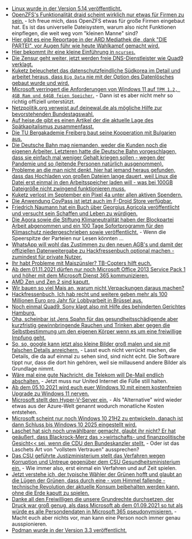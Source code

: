 * [Linux wurde in der Version 5.14 veröffentlicht.](https://lwn.net/Articles/867706/rss)
* [OpenZFS's Funktionalität draid scheint wirklich nur etwas für Firmen zu sein.](https://utcc.utoronto.ca/~cks/space/blog/solaris/ZFSDRaidNotes) - Ich freue mich, dass OpenZFS etwas für große Firmen eingebaut hat. Es ist das universelle Dateisystem, warum also nicht Funktionen einpflegen, die weit weg vom "kleinen Manne" sind?
* [Hier gibt es eine Reportage in der ARD Mediathek die, dank "DIE PARTEI", vor Augen führ wie heute Wahlkampf gemacht wird.](https://blog.fefe.de/?ts=9fd53f2f)
* [Hier bekommt ihr eine kleine Einführung in `ncurses`.](https://opensource.com/article/21/8/guess-number-game-ncurses-linux)
* [Die Zensur geht weiter, jetzt werden freie DNS-Dienstleister wie Quad9 verklagt.](https://freiheitsrechte.org/quad9/)
* [Kuketz beleuchetet das datenschutzfeindliche Südkorea im Detail und arbeitet heraus, dass `Big Data` nie mit der Option des Datenlösches gebaut wurde und wird.](https://www.kuketz-blog.de/das-in-der-corona-pandemie-viel-zitierte-beispiel-suedkorea-eine-datenschutz-analyse/)
* [Microsoft verringert die Anforderungen von Windows 11 auf `TPM 1.2, 4GB Ram und 64GB feien Speicher`.](https://www.windowspro.de/news/microsoft-verringert-systemvoraussetzungen-fuer-windows-11-installation-nicht-unterstuetzter) - Dann ist es aber nicht mehr so richtig offiziell unterstützt.
* [Netzpolitik.org verweist auf deinewal.de als mögliche Hilfe zur bevorstehenden Bundestagswahl.](https://netzpolitik.org/2021/bundestagswahl-2021-wahlhilfe-tool-wertet-abstimmungsverhalten-aus/)
* [Auf heise.de gibt es einen Artikel der die aktuelle Lage des Spätkapitalismus zusammenfasst.](http://blog.todamax.net/2021/kaufen-sie-kein-elektroauto-von-falschen-konsum-versprechungen/)
* [Die TU Bergakademie Freiberg baut seine Kooperation mit Bulgarien aus.](https://www.mdr.de/nachrichten/sachsen/chemnitz/freiberg/kooperation-tu-freiberg-sofia-100.html)
* [Die Deutsche Bahn mag niemanden, weder die Kunden noch die eigenen Arbeiter. Letzteren hatte die Deutsche Bahn vorgeschlagen, dass sie einfach mal weniger Gehalt kriegen sollen - wegen der Pandemie und so (leitende Personen natürlich ausgenommen).](https://blog.fefe.de/?ts=9fd27efb)
* [Probleme an die man nicht denkt, hier hat jemand heraus gefunden, dass das Hochladen von großen Dateien lange dauert, weil Linux die Datei erst einmal in den Arbeitsspeicher laden will - was bei 100GB Dateigröße nicht zwingend funktionieren muss.](https://www.brendangregg.com/blog/2021-08-30/high-rate-of-paging.html)
* [Kuketz verlost im September ein Pixel 4a unter allen aktiven Spendern.](https://www.kuketz-blog.de/vergabe-an-unterstuetzer-google-pixel-4a-mit-grapheneos/)
* [Die Anwendung CovPass ist jetzt auch im F-Droid Store verfügbar.](https://netzpolitik.org/2021/digitaler-impfnachweis-covpass-app-nun-google-frei-verfuegbar/)
* [Friedrich Naumann hat ein Buch über Georgius Agricola veröffentlicht und versucht sein Schaffen und Leben zu würdigen.](https://knappenverein.de/neue-veroeffentlichung-zu-georgius-agricola-von-friedrich-naumann/)
* [Die Agora sowie die Stiftung Klimaneutralität haben der Blockpartei Arbeit abgenommen und ein 100 Tage Sofortprogramm für den Klimaschutz niedergeschrieben sowie veröffentlicht.](https://www.sonnenseite.com/de/politik/das-klimaschutz-sofortprogramm-fuer-die-ersten-100-tage/) - Wenn die Speerspitze der Parteien nur Lesen könnten ...
* [WhatsApp will wohl das Zustimmen zu den neuen AGB's und damit der offiziellen Datenweitergabe zu Hackfressenbuch optional machen - zumindest für private Nutzer.](https://www.borncity.com/blog/2021/08/31/hat-whatsapp-nun-einen-mittelweg-fr-seine-agb-benutzerzustimmung-gefunden/)
* [Ihr habt Probleme mit Maiszünsler? TB-Copters hilft euch.](https://www.tb-copters.com/)
* [Ab dem 01.11.2021 dürfen nur noch Microsoft Office 2013 Service Pack 1 und höher mit dem Microsoft Dienst 365 kommunizieren.](https://www.borncity.com/blog/2021/08/31/alte-outlook-versionen-kein-zugriff-mehr-auf-office-365-microsoft-365-dienste-ab-1-nov-2021/)
* [AMD Zen und Zen 2 sind kaputt.](https://www.borncity.com/blog/2021/08/31/meltdown-hnliche-schwachstelle-in-amd-zen-und-zen-2/)
* [Wir bauen so viel Mais an, warum nicht Verpackungen daraus machen?](https://www.sonnenseite.com/de/wissenschaft/verpackungen-aus-popcorn/)
* [Hackfressenbuch, Ich hab recht und weitere geben mehr als 100 Millionen Euro pro Jahr für Lobbyarbeit in Brüssel aus.](https://netzpolitik.org/2021/lobbycontrol-studie-digitalbranche-laesst-sich-lobbying-in-bruessel-100-millionen-euro-im-jahr-kosten/)
* [Noch einmal Quad9, Sony klagt also mit Hilfe des behinderten Gerichtes Hamburg.](https://netzpolitik.org/2021/edit-policy-quad9-in-stoererhaftung-neue-rechtsunsicherheit-fuer-dns-resolver/)
* [Oha, scheinbar ist Jens Spahn für das gesundheitsschädigende aber kurzfristig gewinnbringende Rauchen und Trinken aber gegen die Selbstbestimmung um den eigenen Körper wenn es um eine freiwillige Impfung geht.](https://tuxproject.de/blog/2021/08/raucher-entkrankenversichern/)
* [So, so, google kann jetzt also kleine Bilder groß malen und sie mit falschen Details anreichern.](https://blog.fefe.de/?ts=9fd0d777) - Lasst euch nicht verrückt machen, die Details, die da auf einmal zu sehen sind, sind nicht echt. Die Software tippt nur, dass die dort hin gehören, weil sie millausend andere Bilder als Grundlage nimmt.
* [Wäre mal eine gute Nachricht, die Telekom will De-Mail endlich abschalten.](https://www.borncity.com/blog/2021/08/31/aus-fr-de-mail-die-telekom-schaltet-ab/) - Jetzt muss nur United Internet die Füße still halten.
* [Ab dem 05.10.2021 wird euch euer Windows 10 mit einem kostenfreien Upgrade zu Windows 11 nerven.](https://www.borncity.com/blog/2021/08/31/windows-11-am-5-oktober-2021-geht-es-los/)
* [Microsoft stellt den Hyper-V-Server ein.](https://www.windowspro.de/news/microsoft-stellt-kostenlosen-hyper-v-server-2022-ein/04852.html) - Als "Alternative" wird wieder etwas aus der Azure-Welt genannt wodurch monatliche Kosten entstehen.
* [Microsoft scheint nur noch Windows 10 21H2 zu entwickeln, danach ist dann Schluss bis Windows 10 2025 eingestellt wird.](https://www.borncity.com/blog/2021/08/31/wird-windows-10-21h2-build-19044-das-letzte-funktionsupdate/)
* [Laschet hat sich noch unwählbarer gemacht, glaubt ihr nicht? Er hat geäußert, dass Blackrock-Merz das >>wirtschafts- und finanzpolitische Gesicht<< sei, wenn die CDU den Bundeskanzler stellt.](https://blog.fefe.de/?ts=9fd04f10) - Oder ist das Laschets Art von "vollstem Vertrauen" aussprechen?
* [Das CSU geführte Justizministerium stellt das Verfahren wegen Korruption und Untreue gegenüber dem CSU Gesundheitsministerium ein.](https://blog.fefe.de/?ts=9fd0bb10) - Wie immer also, erst einmal ein Verfahren und auf Zeit spielen.
* [Jetzt verstehe ich, der typische Wähler der Grünen hofft und glaubt an die Lügen der Grünen, dass durch eine - vom Himmel fallende - technische Revolution der aktuelle Konsum beibehalten werden kann, ohne die Erde kaputt zu spielen.](https://tuxproject.de/blog/2021/09/enkelbrieftrick/)
* [Danke all den Freiwilligen die unsere Grundrechte durchsetzen, der Druck war groß genug, als dass Microsoft ab dem 01.09.2021 so tut als würde es alle Persondendaten in Microsoft 365 pseudonymisieren.](https://www.borncity.com/blog/2021/09/01/microsoft-365-nderung-in-der-privatsphren-grundeinstellung-zum-1-9-2021/) - Macht euch aber nichts vor, man kann eine Person noch immer genau ausspionieren.
* [Podman wurde in der Version 3.3 veröffentlicht.](https://podman.io/releases/2021/08/31/podman-release-v3.3.0.html)
